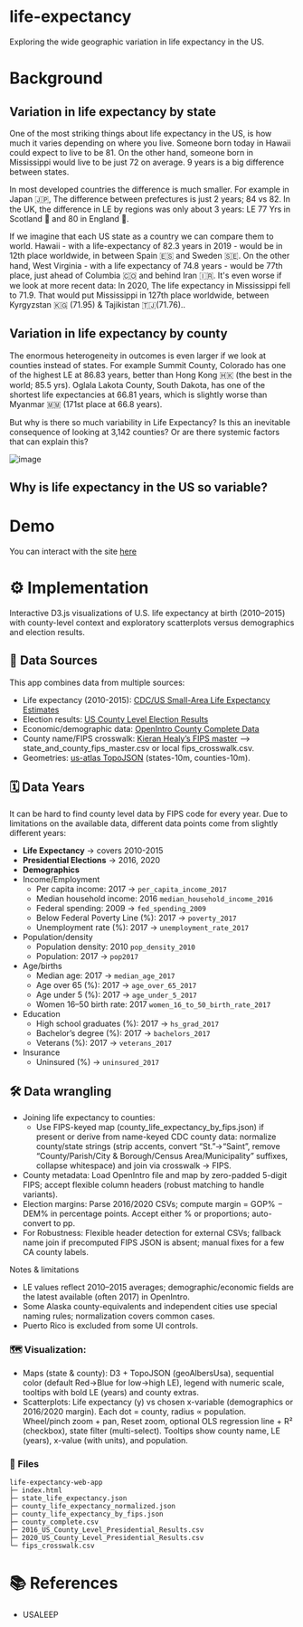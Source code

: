 # life-expectancy

Exploring the wide geographic variation in life expectancy in the US.

# Background
## Variation in life expectancy by state
One of the most striking things about life expectancy in the US, is how much it varies depending on where you live.
Someone born today in Hawaii could expect to live to be 81. On the other hand, someone born in Mississippi would live to be just 72 on average.
9 years is a big difference between states.

In most developed countries the difference is much smaller. For example in Japan 🇯🇵, The difference between prefectures is just 2 years; 84 vs 82.
In the UK, the difference in LE by regions was only about 3 years: LE 77 Yrs in Scotland 🏴󠁧󠁢󠁳󠁣󠁴󠁿 and 80 in England 🏴󠁧󠁢󠁥󠁮󠁧󠁿.

If we imagine that each US state as a country we can compare them to world. 
Hawaii - with a life-expectancy of 82.3 years in 2019 - would be in 12th place worldwide, in between Spain 🇪🇸 and Sweden 🇸🇪.
On the other hand, West Virginia - with a life expectancy of 74.8 years - would be 77th place, just ahead of Columbia 🇨🇴 and behind Iran 🇮🇷.
It's even worse if we look at more recent data: In 2020, The life expectancy in Mississippi fell to 71.9. That would put Mississippi in 127th place worldwide, between Kyrgyzstan 🇰🇬 (71.95) & Tajikistan 🇹🇯(71.76)..

## Variation in life expectancy by county
The enormous heterogeneity in outcomes is even larger if we look at counties instead of states.
For example Summit County, Colorado has one of the highest LE at 86.83 years, better than Hong Kong 🇭🇰 (the best in the world; 85.5 yrs). Oglala Lakota County, South Dakota, has one of the shortest life expectancies at 66.81 years, which is slightly worse than Myanmar 🇲🇲 (171st place at 66.8 years).

But why is there so much variability in Life Expectancy? Is this an inevitable consequence of looking at 3,142 counties? Or are there systemic factors that can explain this?

![image](https://user-images.githubusercontent.com/48685552/233850467-1167d92b-96f5-4b90-9e61-e5081903e335.png)

## Why is life expectancy in the US so variable?


# Demo
You can interact with the site [here](https://nickmmark.github.io/life-expectancy/)


# ⚙️ Implementation
Interactive D3.js visualizations of U.S. life expectancy at birth (2010–2015) with county-level context and exploratory scatterplots versus demographics and election results.

## 💾 Data Sources
This app combines data from multiple sources:
* Life expectancy (2010-2015): [CDC/US Small-Area Life Expectancy Estimates](https://www.cdc.gov/nchs/nvss/usaleep/usaleep.html)
* Election results: [US County Level Election Results](https://github.com/tonmcg/US_County_Level_Election_Results_08-24)
* Economic/demographic data: [OpenIntro County Complete Data](https://www.openintro.org/data/?data=county_complete)
* County name/FIPS crosswalk: [Kieran Healy’s FIPS master](https://github.com/kjhealy/fips-codes) --> state_and_county_fips_master.csv or local fips_crosswalk.csv.
* Geometries: [us-atlas TopoJSON](https://github.com/topojson/us-atlas) (states-10m, counties-10m).

## 🗓️ Data Years 
It can be hard to find county level data by FIPS code for every year. Due to limitations on the available data, different data points come from slightly different years:
* **Life Expectancy** → covers 2010-2015
* **Presidential Elections** → 2016, 2020
* **Demographics**
 * Income/Employment
   * Per capita income: 2017 → `per_capita_income_2017`
   * Median household income: 2016 `median_household_income_2016`
   * Federal spending: 2009 → `fed_spending_2009`
   * Below Federal Poverty Line (%): 2017 → `poverty_2017`
   * Unemployment rate (%): 2017 → `unemployment_rate_2017`
 * Population/density
   * Population density: 2010 `pop_density_2010`
   * Population: 2017 → `pop2017`
 * Age/births
   * Median age: 2017 → `median_age_2017`
   * Age over 65 (%): 2017 → `age_over_65_2017`
   * Age under 5 (%): 2017 → `age_under_5_2017`
   * Women 16–50 birth rate: 2017 `women_16_to_50_birth_rate_2017`
 * Education
   * High school graduates (%): 2017 → `hs_grad_2017`
   * Bachelor’s degree (%): 2017 → `bachelors_2017`
   * Veterans (%): 2017 → `veterans_2017`
 * Insurance
   * Uninsured (%) → `uninsured_2017`

## 🛠️ Data wrangling
* Joining life expectancy to counties:
  * Use FIPS-keyed map (county_life_expectancy_by_fips.json) if present or derive from name-keyed CDC county data: normalize county/state strings (strip accents, convert “St.”→“Saint”, remove “County/Parish/City & Borough/Census Area/Municipality” suffixes, collapse whitespace) and join via crosswalk → FIPS.
* County metadata: Load OpenIntro file and map by zero-padded 5-digit FIPS; accept flexible column headers (robust matching to handle variants).
* Election margins: Parse 2016/2020 CSVs; compute margin = GOP% − DEM% in percentage points. Accept either % or proportions; auto-convert to pp.
* For Robustness: Flexible header detection for external CSVs; fallback name join if precomputed FIPS JSON is absent; manual fixes for a few CA county labels.

Notes & limitations
* LE values reflect 2010–2015 averages; demographic/economic fields are the latest available (often 2017) in OpenIntro.
* Some Alaska county-equivalents and independent cities use special naming rules; normalization covers common cases.
* Puerto Rico is excluded from some UI controls.

### 🗺️ Visualization:
* Maps (state & county): D3 + TopoJSON (geoAlbersUsa), sequential color (default Red→Blue for low→high LE), legend with numeric scale, tooltips with bold LE (years) and county extras.
* Scatterplots: Life expectancy (y) vs chosen x-variable (demographics or 2016/2020 margin). Each dot = county, radius ∝ population. Wheel/pinch zoom + pan, Reset zoom, optional OLS regression line + R² (checkbox), state filter (multi-select). Tooltips show county name, LE (years), x-value (with units), and population.

### 📁 Files
```
life-expectancy-web-app
├─ index.html
├─ state_life_expectancy.json
├─ county_life_expectancy_normalized.json
├─ county_life_expectancy_by_fips.json
├─ county_complete.csv
├─ 2016_US_County_Level_Presidential_Results.csv
├─ 2020_US_County_Level_Presidential_Results.csv
└─ fips_crosswalk.csv
```

# 📚️ References
* USALEEP
